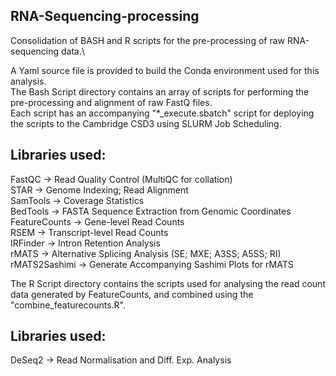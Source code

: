 ## RNA-Sequencing-processing
Consolidation of BASH and R scripts for the pre-processing of raw RNA-sequencing data.\

A Yaml source file is provided to build the Conda environment used for this analysis.\
The Bash Script directory contains an array of scripts for performing the pre-processing and alignment of raw FastQ files.\
Each script has an accompanying "*_execute.sbatch" script for deploying the scripts to the Cambridge CSD3 using SLURM Job Scheduling.

## Libraries used:
FastQC -> Read Quality Control (MultiQC for collation)\
STAR -> Genome Indexing; Read Alignment\
SamTools -> Coverage Statistics\
BedTools -> FASTA Sequence Extraction from Genomic Coordinates\
FeatureCounts -> Gene-level Read Counts\
RSEM -> Transcript-level Read Counts\
IRFinder -> Intron Retention Analysis\
rMATS -> Alternative Splicing Analysis (SE; MXE; A3SS; A5SS; RI)\
rMATS2Sashimi -> Generate Accompanying Sashimi Plots for rMATS

The R Script directory contains the scripts used for analysing the read count data generated by FeatureCounts, and combined using the "combine_featurecounts.R".

## Libraries used:
DeSeq2 -> Read Normalisation and Diff. Exp. Analysis


